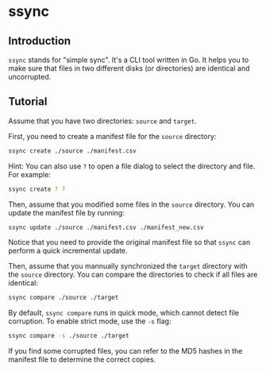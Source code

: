 # ssync

## Introduction

`ssync` stands for "simple sync". It's a CLI tool written in Go. It helps you to make sure that files in two different disks (or directories) are identical and uncorrupted.

## Tutorial

Assume that you have two directories: `source` and `target`.

First, you need to create a manifest file for the `source` directory:

```bash
ssync create ./source ./manifest.csv
```

Hint: You can also use `?` to open a file dialog to select the directory and file. For example:

```bash
ssync create ? ?
```

Then, assume that you modified some files in the `source` directory. You can update the manifest file by running:

```bash
ssync update ./source ./manifest.csv ./manifest_new.csv
```

Notice that you need to provide the original manifest file so that `ssync` can perform a quick incremental update.

Then, assume that you mannually synchronized the `target` directory with the `source` directory. You can compare the directories to check if all files are identical:

```bash
ssync compare ./source ./target
```

By default, `ssync compare` runs in quick mode, which cannot detect file corruption. To enable strict mode, use the `-s` flag:

```bash
ssync compare -s ./source ./target
```

If you find some corrupted files, you can refer to the MD5 hashes in the manifest file to determine the correct copies.
